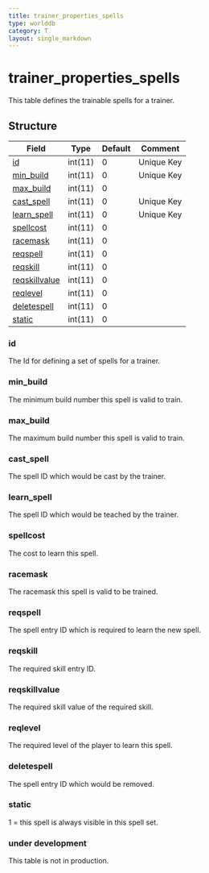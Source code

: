 ```yaml
---
title: trainer_properties_spells
type: worlddb
category: T
layout: single_markdown
---
```


# trainer_properties_spells
This table defines the trainable spells for a trainer.

## Structure

Field                                                                                    | Type    | Default | Comment
---------------------------------------------------------------------------------------- | ------- | ------- | -------
[id](#id)                                                                                | int(11) | 0       | Unique Key
[min_build](#min_build)                                                                  | int(11) | 0       | Unique Key
[max_build](#max_build)                                                                  | int(11) | 0       |        
[cast_spell](#cast_spell)                                                                | int(11) | 0       | Unique Key
[learn_spell](#learn_spell)                                                              | int(11) | 0       | Unique Key
[spellcost](#spellcost)                                                                  | int(11) | 0       |        
[racemask](#racemask)                                                                    | int(11) | 0       |        
[reqspell](#reqspell)                                                                    | int(11) | 0       |        
[reqskill](#reqskill)                                                                    | int(11) | 0       |        
[reqskillvalue](#reqskillvalue)                                                          | int(11) | 0       |        
[reqlevel](#reqlevel)                                                                    | int(11) | 0       |        
[deletespell](#deletespell)                                                              | int(11) | 0       |        
[static](#static)                                                                        | int(11) | 0       |        

### id

The Id for defining a set of spells for a trainer.

### min_build
The minimum build number this spell is valid to train.

### max_build
The maximum build number this spell is valid to train.

### cast_spell

The spell ID which would be cast by the trainer.

### learn_spell

The spell ID which would be teached by the trainer.

### spellcost

The cost to learn this spell.  

### racemask
The racemask this spell is valid to be trained.

### reqspell

The spell entry ID which is required to learn the new spell.

### reqskill

The required skill entry ID.

### reqskillvalue

The required skill value of the required skill.

### reqlevel

The required level of the player to learn this spell.

### deletespell

The spell entry ID which would be removed.

### static

1 = this spell is always visible in this spell set.

### under development

This table is not in production.